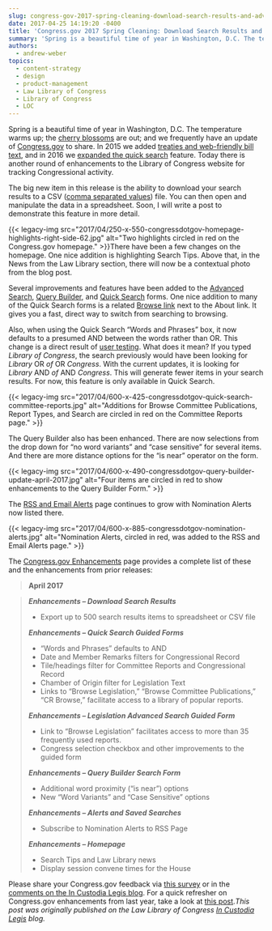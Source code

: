 ```yaml
---
slug: congress-gov-2017-spring-cleaning-download-search-results-and-advanced-search-enhancements
date: 2017-04-25 14:19:20 -0400
title: 'Congress.gov 2017 Spring Cleaning: Download Search Results and Advanced Search Enhancements'
summary: 'Spring is a beautiful time of year in Washington, D.C. The temperature warms up; the cherry blossoms are out; and we frequently have an update of Congress.gov to share. In 2015 we added treaties and web-friendly bill text, and in 2016 we expanded the quick search feature. Today there is another round of enhancements to the Library of Congress website for'
authors:
  - andrew-weber
topics:
  - content-strategy
  - design
  - product-management
  - Law Library of Congress
  - Library of Congress
  - LOC
---
```


Spring is a beautiful time of year in Washington, D.C. The temperature warms up; the [cherry blossoms](http://blogs.loc.gov/law/2011/03/cherry-blossoms-at-the-library-of-congress/?loclr=bloglaw) are out; and we frequently have an update of [Congress.gov](https://congress.gov/?loclr=bloglaw) to share. In 2015 we added [treaties and web-friendly bill text](http://blogs.loc.gov/law/2015/03/treaties-text-and-timely-updates-congress-gov-spring-cleaning/?loclr=bloglaw), and in 2016 we [expanded the quick search](http://blogs.loc.gov/law/2016/04/congress-gov-spring-cleaning-expanded-quick-search/?loclr=bloglaw) feature. Today there is another round of enhancements to the Library of Congress website for tracking Congressional activity.

The big new item in this release is the ability to download your search results to a CSV ([comma separated values](https://en.wikipedia.org/wiki/Comma-separated_values)) file. You can then open and manipulate the data in a spreadsheet. Soon, I will write a post to demonstrate this feature in more detail.

{{< legacy-img src="2017/04/250-x-550-congressdotgov-homepage-highlights-right-side-62.jpg" alt="Two highlights circled in red on the Congress.gov homepage." >}}There have been a few changes on the homepage. One nice addition is highlighting Search Tips. Above that, in the News from the Law Library section, there will now be a contextual photo from the blog post.

Several improvements and features have been added to the [Advanced Search](https://congress.gov/advanced-search/legislation?loclr=bloglaw), [Query Builder](https://congress.gov/advanced-search?loclr=bloglaw), and [Quick Search](https://www.congress.gov/quick-search/legislation?loclr=bloglaw) forms. One nice addition to many of the Quick Search forms is a related [Browse link](https://congress.gov/browse?loclr=bloglaw) next to the About link. It gives you a fast, direct way to switch from searching to browsing.

Also, when using the Quick Search “Words and Phrases” box, it now defaults to a presumed AND between the words rather than OR. This change is a direct result of [user testing](http://blogs.loc.gov/law/2017/03/testing-and-enhancing-congress-gov/?loclr=bloglaw). What does it mean? If you typed _Library of Congress_, the search previously would have been looking for _Library_ OR _of_ OR _Congress_. With the current updates, it is looking for _Library_ AND _of_ AND _Congress_. This will generate fewer items in your search results. For now, this feature is only available in Quick Search.

{{< legacy-img src="2017/04/600-x-425-congressdotgov-quick-search-committee-reports.jpg" alt="Additions for Browse Committee Publications, Report Types, and Search are circled in red on the Committee Reports page." >}}

The Query Builder also has been enhanced. There are now selections from the drop down for “no word variants” and “case sensitive” for several items. And there are more distance options for the “is near” operator on the form.

{{< legacy-img src="2017/04/600-x-490-congressdotgov-query-builder-update-april-2017.jpg" alt="Four items are circled in red to show enhancements to the Query Builder Form." >}}

The [RSS and Email Alerts](https://congress.gov/rss?loclr=bloglaw) page continues to grow with Nomination Alerts now listed there.

{{< legacy-img src="2017/04/600-x-885-congressdotgov-nomination-alerts.jpg" alt="Nomination Alerts, circled in red, was added to the RSS and Email Alerts page." >}}

The [Congress.gov Enhancements](https://www.congress.gov/about/enhancements?loclr=bloglaw) page provides a complete list of these and the enhancements from prior releases:

> **April 2017**
  
> **_Enhancements – Download Search Results_**
> 
>   * Export up to 500 search results items to spreadsheet or CSV file
> 
> **_Enhancements – Quick Search Guided Forms_**
> 
>   * “Words and Phrases” defaults to AND
>   * Date and Member Remarks filters for Congressional Record
>   * Tile/headings filter for Committee Reports and Congressional Record
>   * Chamber of Origin filter for Legislation Text
>   * Links to “Browse Legislation,” “Browse Committee Publications,” “CR Browse,” facilitate access to a library of popular reports.
> 
> **_Enhancements – Legislation Advanced Search Guided Form_**
> 
>   * Link to “Browse Legislation” facilitates access to more than 35 frequently used reports.
>   * Congress selection checkbox and other improvements to the guided form
> 
> **_Enhancements – Query Builder Search Form_**
> 
>   * Additional word proximity (“is near”) options
>   * New “Word Variants” and “Case Sensitive” options
> 
> **_Enhancements – Alerts and Saved Searches_**
> 
>   * Subscribe to Nomination Alerts to RSS Page
> 
> **_Enhancements – Homepage_** 
> 
>   * Search Tips and Law Library news
>   * Display session convene times for the House

Please share your Congress.gov feedback via [this survey](https://www.research.net/r/congress-gov-feedback) or in the [comments on the In Custodia Legis blog](http://blogs.loc.gov/law/2017/04/download-search-results-and-advanced-search-enhancements-congress-gov-2017-spring-cleaning/#respond). For a quick refresher on Congress.gov enhancements from last year, take a look at [this post](http://blogs.loc.gov/law/2017/01/the-congress-gov-top-16-in-2016/?loclr=bloglaw)._This post was originally published on the Law Library of Congress [In Custodia Legis](http://blogs.loc.gov/law/) blog._